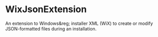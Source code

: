 # WixJsonExtension
An extension to Windows&amp;reg; installer XML (WiX) to create or modify JSON-formatted files during an installation.
